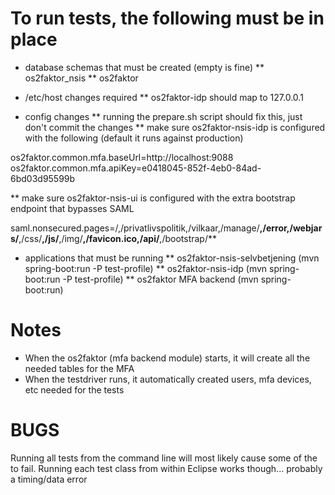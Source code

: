 To run tests, the following must be in place
============================================

* database schemas that must be created (empty is fine)
** os2faktor_nsis
** os2faktor

* /etc/host changes required
** os2faktor-idp should map to 127.0.0.1

* config changes
** running the prepare.sh script should fix this, just don't commit the changes
** make sure os2faktor-nsis-idp is configured with the following (default it runs against production)

os2faktor.common.mfa.baseUrl=http://localhost:9088
os2faktor.common.mfa.apiKey=e0418045-852f-4eb0-84ad-6bd03d95599b

** make sure os2faktor-nsis-ui is configured with the extra bootstrap endpoint that bypasses SAML

saml.nonsecured.pages=/,/privatlivspolitik,/vilkaar,/manage/**,/error,/webjars/**,/css/**,/js/**,/img/**,/favicon.ico,/api/**,/bootstrap/**

* applications that must be running
** os2faktor-nsis-selvbetjening   (mvn spring-boot:run -P test-profile)
** os2faktor-nsis-idp             (mvn spring-boot:run -P test-profile)
** os2faktor MFA backend          (mvn spring-boot:run)


Notes
=====
* When the os2faktor (mfa backend module) starts, it will create all the needed tables for the MFA
* When the testdriver runs, it automatically created users, mfa devices, etc needed for the tests

BUGS
====
Running all tests from the command line will most likely cause some of the to fail. Running each test class
from within Eclipse works though... probably a timing/data error
